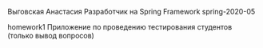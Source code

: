 Выговская Анастасия
Разработчик на Spring Framework
spring-2020-05

homework1 Приложение по проведению тестирования студентов (только вывод вопросов)